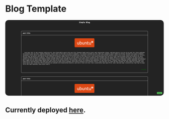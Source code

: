 # Blog Template

<img src="./media/preview.png" style="border-radius: 10px;"/>

## Currently deployed [here](https://8xu.github.io/blog-template/).